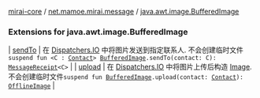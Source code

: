 [mirai-core](../../index.md) / [net.mamoe.mirai.message](../index.md) / [java.awt.image.BufferedImage](./index.md)

### Extensions for java.awt.image.BufferedImage

| [sendTo](send-to.md) | 在 [Dispatchers.IO](#) 中将图片发送到指定联系人. 不会创建临时文件`suspend fun <C : `[`Contact`](../../net.mamoe.mirai.contact/-contact/index.md)`> `[`BufferedImage`](https://docs.oracle.com/javase/6/docs/api/java/awt/image/BufferedImage.html)`.sendTo(contact: C): `[`MessageReceipt`](../-message-receipt/index.md)`<C>` |
| [upload](upload.md) | 在 [Dispatchers.IO](#) 中将图片上传后构造 [Image](../../net.mamoe.mirai.message.data/-image/index.md). 不会创建临时文件`suspend fun `[`BufferedImage`](https://docs.oracle.com/javase/6/docs/api/java/awt/image/BufferedImage.html)`.upload(contact: `[`Contact`](../../net.mamoe.mirai.contact/-contact/index.md)`): `[`OfflineImage`](../../net.mamoe.mirai.message.data/-offline-image/index.md) |

